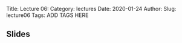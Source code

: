 Title: Lecture 06:
Category: lectures
Date: 2020-01-24
Author: 
Slug: lecture06
Tags: ADD TAGS HERE


## Slides
